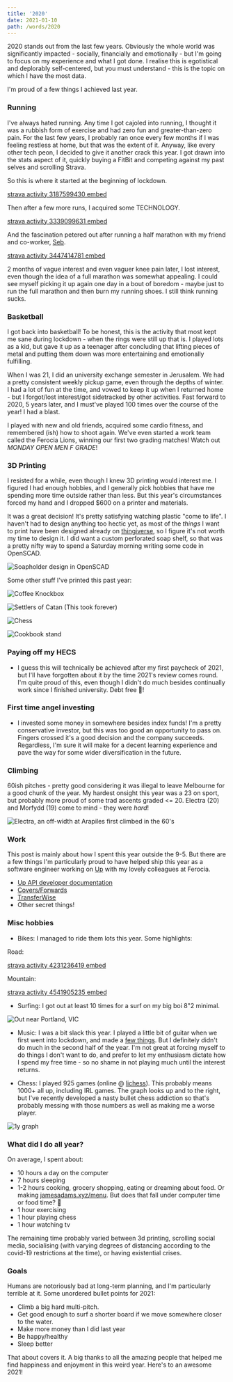 ```yaml
---
title: '2020'
date: 2021-01-10
path: /words/2020
---
```


2020 stands out from the last few years. Obviously the whole world was significantly impacted - socially, financially and emotionally - but I'm going to focus on my experience and what I got done. I realise this is egotistical and deplorably self-centered, but you must understand - this is the topic on which I have the most data.

I'm proud of a few things I achieved last year.

### Running

I've always hated running. Any time I got cajoled into running, I thought it was a rubbish form of exercise and had zero fun and greater-than-zero pain. For the last few years, I probably ran once every few months if I was feeling restless at home, but that was the extent of it. Anyway, like every other tech peon, I decided to give it another crack this year. I got drawn into the stats aspect of it, quickly buying a FitBit and competing against my past selves and scrolling Strava.

So this is where it started at the beginning of lockdown.



[strava activity 3187599430 embed](https://www.strava.com/activities/3187599430)

Then after a few more runs, I acquired some TECHNOLOGY.

[strava activity 3339099631 embed](https://www.strava.com/activities/3339099631)

And the fascination petered out after running a half marathon with my friend and co-worker, [Seb](https://twitter.com/seba1342).

[strava activity 3447414781 embed](https://www.strava.com/activities/3447414781)




2 months of vague interest and even vaguer knee pain later, I lost interest, even though the idea of a full marathon was somewhat appealing. I could see myself picking it up again one day in a bout of boredom - maybe just to run the full marathon and then burn my running shoes. I still think running sucks.

### Basketball

I got back into basketball! To be honest, this is the activity that most kept me sane during lockdown - when the rings were still up that is. I played lots as a kid, but gave it up as a teenager after concluding that lifting pieces of metal and putting them down was more entertaining and emotionally fulfilling.

When I was 21, I did an university exchange semester in Jerusalem. We had a pretty consistent weekly pickup game, even through the depths of winter. I had a lot of fun at the time, and vowed to keep it up when I returned home - but I forgot/lost interest/got sidetracked by other activities. Fast forward to 2020, 5 years later, and I must've played 100 times over the course of the year! I had a blast.

I played with new and old friends, acquired some cardio fitness, and remembered (ish) how to shoot again. We've even started a work team called the Ferocia Lions, winning our first two grading matches! Watch out _MONDAY OPEN MEN F GRADE_!

### 3D Printing
I resisted for a while, even though I knew 3D printing would interest me. I figured I had enough hobbies, and I generally pick hobbies that have me spending more time outside rather than less. But this year's circumstances forced my hand and I dropped $600 on a printer and materials.

It was a great decision! It's pretty satisfying watching plastic "come to life". I haven't had to design anything too hectic yet, as most of the _things_ I want to print have been designed already on [thingiverse](https://thingiverse.com), so I figure it's not worth my time to design it. I did want a custom perforated soap shelf, so that was a pretty nifty way to spend a Saturday morning writing some code in OpenSCAD.

![Soapholder design in OpenSCAD](./images/2020/soapholder.png)


Some other stuff I've printed this past year:

![Coffee Knockbox](./images/2020/knock.jpg)

![Settlers of Catan (This took forever)](./images/2020/catan.jpg)

![Chess](./images/2020/chess.jpeg)

![Cookbook stand](./images/2020/cookbook.jpg)

### Paying off my HECS
- I guess this will technically be achieved after my first paycheck of 2021, but I'll have forgotten about it by the time 2021's review comes round. I'm quite proud of this, even though I didn't do much besides continually work since I finished university. Debt free 🎉!


### First time angel investing
- I invested some money in somewhere besides index funds! I'm a pretty conservative investor, but this was too good an opportunity to pass on. Fingers crossed it's a good decision and the company succeeds. Regardless, I'm sure it will make for a decent learning experience and pave the way for some wider diversification in the future.

### Climbing

60ish pitches - pretty good considering it was illegal to leave Melbourne for a good chunk of the year. My hardest onsight this year was a 23 on sport, but probably more proud of some trad ascents graded <= 20. Electra (20) and Morfydd (19) come to mind - they were _hard_!


![Electra, an off-width at Arapiles first climbed in the 60's](./images/2020/electra.JPG)


### Work

This post is mainly about how I spent this year outside the 9-5. But there are a few things I'm particularly proud to have helped ship this year as a software engineer working on [Up](https://up.com.au) with my lovely colleagues at Ferocia.

- [Up API developer documentation](https://developer.up.com.au)
- [Covers/Forwards](https://up.com.au/blog/covers-and-forwards/)
- [TransferWise](https://up.com.au/blog/up-integrates-with-transferwise/)
- Other secret things!

### Misc hobbies
- Bikes: I managed to ride them lots this year. Some highlights:

Road:

[strava activity 4231236419 embed](https://www.strava.com/activities/4231236419)

Mountain:

[strava activity 4541905235 embed](https://www.strava.com/activities/4541905235)


- Surfing: I got out at least 10 times for a surf on my big boi 8"2 minimal.

![Out near Portland, VIC](./images/2020/surfing.jpg)

- Music: I was a bit slack this year. I played a little bit of guitar when we first went into lockdown, and made a [few things](https://soundcloud.com/jamesadams0). But I definitely didn't do much in the second half of the year. I'm not great at forcing myself to do things I don't want to do, and prefer to let my enthusiasm dictate how I spend my free time - so no shame in not playing much until the interest returns.

- Chess: I played 925 games (online @ [lichess](https://lichess.org/@/james-adams)). This probably means 1000+ all up, including IRL games. The graph looks up and to the right, but I've recently developed a nasty bullet chess addiction so that's probably messing with those numbers as well as making me a worse player.

![1y graph](images/2020/chess-stats.png)


### What did I do all year?

On average, I spent about:
- 10 hours a day on the computer
- 7 hours sleeping
- 1-2 hours cooking, grocery shopping, eating or dreaming about food. Or making [jamesadams.xyz/menu](https://jamesadams.xyz/menu). But does that fall under computer time or food time? 🤔
- 1 hour exercising
- 1 hour playing chess
- 1 hour watching tv

The remaining time probably varied between 3d printing, scrolling social media, socialising (with varying degrees of distancing according to the covid-19 restrictions at the time), or having existential crises.

### Goals

Humans are notoriously bad at long-term planning, and I'm particularly terrible at it. Some unordered bullet points for 2021:

- Climb a big hard multi-pitch.
- Get good enough to surf a shorter board if we move somewhere closer to the water.
- Make more money than I did last year
- Be happy/healthy
- Sleep better

That about covers it. A big thanks to all the amazing people that helped me find happiness and enjoyment in this weird year. Here's to an awesome 2021!
